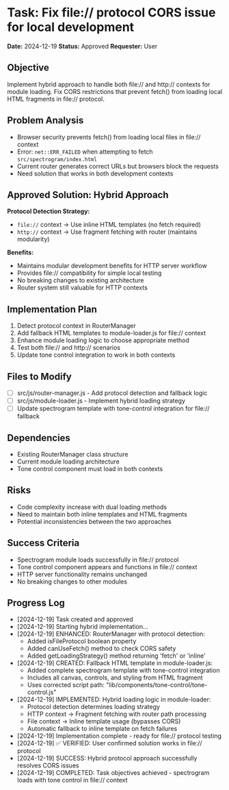# Task: Fix file:// protocol CORS issue for local development

**Date:** 2024-12-19
**Status:** Approved
**Requester:** User

## Objective
Implement hybrid approach to handle both file:// and http:// contexts for module loading. Fix CORS restrictions that prevent fetch() from loading local HTML fragments in file:// protocol.

## Problem Analysis
- Browser security prevents fetch() from loading local files in file:// context
- Error: `net::ERR_FAILED` when attempting to fetch `src/spectrogram/index.html`
- Current router generates correct URLs but browsers block the requests
- Need solution that works in both development contexts

## Approved Solution: Hybrid Approach
**Protocol Detection Strategy:**
- `file://` context → Use inline HTML templates (no fetch required)
- `http://` context → Use fragment fetching with router (maintains modularity)

**Benefits:**
- Maintains modular development benefits for HTTP server workflow
- Provides file:// compatibility for simple local testing
- No breaking changes to existing architecture
- Router system still valuable for HTTP contexts

## Implementation Plan
1. Detect protocol context in RouterManager
2. Add fallback HTML templates to module-loader.js for file:// context
3. Enhance module loading logic to choose appropriate method
4. Test both file:// and http:// scenarios
5. Update tone control integration to work in both contexts

## Files to Modify
- [ ] src/js/router-manager.js - Add protocol detection and fallback logic
- [ ] src/js/module-loader.js - Implement hybrid loading strategy
- [ ] Update spectrogram template with tone-control integration for file:// fallback

## Dependencies
- Existing RouterManager class structure
- Current module loading architecture
- Tone control component must load in both contexts

## Risks
- Code complexity increase with dual loading methods
- Need to maintain both inline templates and HTML fragments
- Potential inconsistencies between the two approaches

## Success Criteria
- Spectrogram module loads successfully in file:// protocol
- Tone control component appears and functions in file:// context
- HTTP server functionality remains unchanged
- No breaking changes to other modules

## Progress Log
- [2024-12-19] Task created and approved
- [2024-12-19] Starting hybrid implementation...
- [2024-12-19] ENHANCED: RouterManager with protocol detection:
  - Added isFileProtocol boolean property
  - Added canUseFetch() method to check CORS safety
  - Added getLoadingStrategy() method returning 'fetch' or 'inline'
- [2024-12-19] CREATED: Fallback HTML template in module-loader.js:
  - Added complete spectrogram template with tone-control integration
  - Includes all canvas, controls, and styling from HTML fragment
  - Uses corrected script path: "lib/components/tone-control/tone-control.js"
- [2024-12-19] IMPLEMENTED: Hybrid loading logic in module-loader:
  - Protocol detection determines loading strategy
  - HTTP context → Fragment fetching with router path processing
  - File context → Inline template usage (bypasses CORS)
  - Automatic fallback to inline template on fetch failures
- [2024-12-19] Implementation complete - ready for file:// protocol testing
- [2024-12-19] ✅ VERIFIED: User confirmed solution works in file:// protocol
- [2024-12-19] SUCCESS: Hybrid protocol approach successfully resolves CORS issues
- [2024-12-19] COMPLETED: Task objectives achieved - spectrogram loads with tone control in file:// context